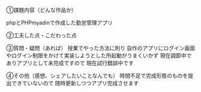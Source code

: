 ①課題内容（どんな作品か）

phpとPHPmyadinで作成した勤怠管理アプリ

②工夫した点・こだわった点


③質問・疑問（あれば）
授業でやった方法に則り
自作のアプリにログイン画面やログイン制限をかけて実装しようとした所起動がうまくいかず
現在調節中でありアプリとして未完成ですので
現在試行錯誤中です

④その他（感想、シェアしたいことなんでも）
時間不足で完成形態のものを提出できていないので
随時更新しつつアプリ完成させます